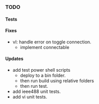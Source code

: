 ### TODO

#### Tests

#### Fixes
* vI: handle error on toggle connection. 
	* implement connectable

#### Updates
* add test power shell scripts
	* deploy to a bin folder.
	* then run build using relative folders
	* then run test.
* add ieee488 unit tests.
* add vi unit tests.

	
	

	
